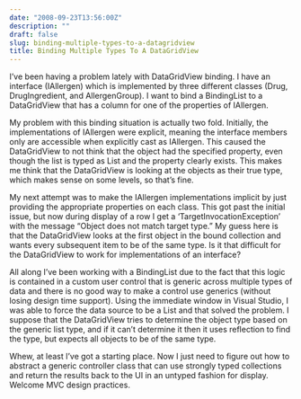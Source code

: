 ```yaml
---
date: "2008-09-23T13:56:00Z"
description: ""
draft: false
slug: binding-multiple-types-to-a-datagridview
title: Binding Multiple Types To A DataGridView
---
```



I’ve been having a problem lately with DataGridView binding. I have an interface (IAllergen) which is implemented by three different classes (Drug, DrugIngredient, and AllergenGroup). I want to bind a BindingList<object> to a DataGridView that has a column for one of the properties of IAllergen.

My problem with this binding situation is actually two fold. Initially, the implementations of IAllergen were explicit, meaning the interface members only are accessible when explicitly cast as IAllergen. This caused the DataGridView to not think that the object had the specified property, even though the list is typed as List<IAllergen> and the property clearly exists. This makes me think that the DataGridView is looking at the objects as their true type, which makes sense on some levels, so that’s fine.

My next attempt was to make the IAllergen implementations implicit by just providing the appropriate properties on each class. This got past the initial issue, but now during display of a row I get a ‘TargetInvocationException’ with the message “Object does not match target type.” My guess here is that the DataGridView looks at the first object in the bound collection and wants every subsequent item to be of the same type. Is it that difficult for the DataGridView to work for implementations of an interface?

All along I’ve been working with a BindingList<object> due to the fact that this logic is contained in a custom user control that is generic across multiple types of data and there is no good way to make a control use generics (without losing design time support). Using the immediate window in Visual Studio, I was able to force the data source to be a List<IAllergen> and that solved the problem. I suppose that the DataGridView tries to determine the object type based on the generic list type, and if it can’t determine it then it uses reflection to find the type, but expects all objects to be of the same type.

Whew, at least I’ve got a starting place. Now I just need to figure out how to abstract a generic controller class that can use strongly typed collections and return the results back to the UI in an untyped fashion for display. Welcome MVC design practices.


